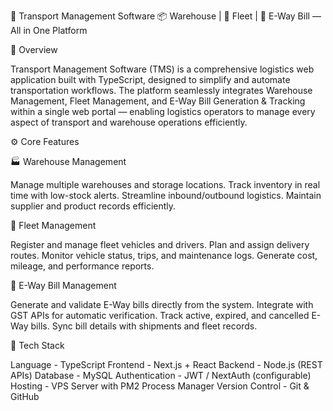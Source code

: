🚛 Transport Management Software
📦 Warehouse | 🚚 Fleet | 📜 E-Way Bill — All in One Platform


🧩 Overview

Transport Management Software (TMS) is a comprehensive logistics web application built with TypeScript, designed to simplify and automate transportation workflows.
The platform seamlessly integrates Warehouse Management, Fleet Management, and E-Way Bill Generation & Tracking within a single web portal — enabling logistics operators to manage every aspect of transport and warehouse operations efficiently.

⚙️ Core Features

🏭 Warehouse Management

Manage multiple warehouses and storage locations.
Track inventory in real time with low-stock alerts.
Streamline inbound/outbound logistics.
Maintain supplier and product records efficiently.

🚛 Fleet Management

Register and manage fleet vehicles and drivers.
Plan and assign delivery routes.
Monitor vehicle status, trips, and maintenance logs.
Generate cost, mileage, and performance reports.

📜 E-Way Bill Management

Generate and validate E-Way bills directly from the system.
Integrate with GST APIs for automatic verification.
Track active, expired, and cancelled E-Way bills.
Sync bill details with shipments and fleet records.

🧠 Tech Stack

Language - TypeScript
Frontend - Next.js + React
Backend - Node.js (REST APIs)
Database - MySQL
Authentication - JWT / NextAuth (configurable)
Hosting - VPS Server with PM2 Process Manager
Version Control - Git & GitHub






